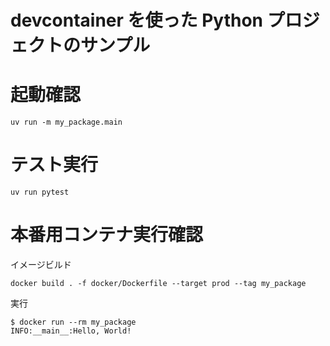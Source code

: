 devcontainer を使った Python プロジェクトのサンプル
===

# 起動確認

```shell
uv run -m my_package.main
```

# テスト実行

```shell
uv run pytest
```

# 本番用コンテナ実行確認

イメージビルド
```shell
docker build . -f docker/Dockerfile --target prod --tag my_package
```

実行
```shell
$ docker run --rm my_package
INFO:__main__:Hello, World!
```
